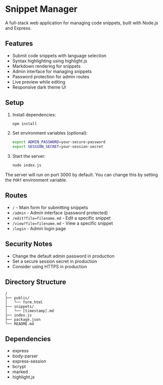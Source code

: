 # Snippet Manager

A full-stack web application for managing code snippets, built with Node.js and Express.

## Features

- Submit code snippets with language selection
- Syntax highlighting using highlight.js
- Markdown rendering for snippets
- Admin interface for managing snippets
- Password protection for admin routes
- Live preview while editing
- Responsive dark theme UI

## Setup

1. Install dependencies:
   ```bash
   npm install
   ```

2. Set environment variables (optional):
   ```bash
   export ADMIN_PASSWORD=your-secure-password
   export SESSION_SECRET=your-session-secret
   ```

3. Start the server:
   ```bash
   node index.js
   ```

The server will run on port 3000 by default. You can change this by setting the `PORT` environment variable.

## Routes

- `/` - Main form for submitting snippets
- `/admin` - Admin interface (password protected)
- `/edit?file=filename.md` - Edit a specific snippet
- `/view?file=filename.md` - View a specific snippet
- `/login` - Admin login page

## Security Notes

- Change the default admin password in production
- Set a secure session secret in production
- Consider using HTTPS in production

## Directory Structure

```
/
├── public/
│   └── form.html
├── snippets/
│   └── [timestamp].md
├── index.js
├── package.json
└── README.md
```

## Dependencies

- express
- body-parser
- express-session
- bcrypt
- marked
- highlight.js
